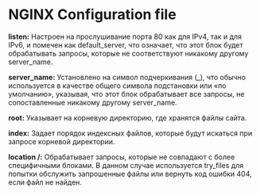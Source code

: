 # NGINX Configuration file

**listen:** Настроен на прослушивание порта 80 как для IPv4, так и для IPv6, и помечен как default_server, что означает, что этот блок будет обрабатывать запросы, которые не соответствуют никакому другому server_name.

**server_name:** Установлено на символ подчеркивания (_), что обычно используется в качестве общего символа подстановки или «по умолчанию», указывая, что этот блок обрабатывает все запросы, не сопоставленные никакому другому server_name.

**root:** Указывает на корневую директорию, где хранятся файлы сайта.

**index:** Задает порядок индексных файлов, которые будут искаться при запросе корневой директории.

**location /:** Обрабатывает запросы, которые не совпадают с более специфичными блоками. В данном случае используется try_files для попытки обслужить запрошенные файлы или вернуть код ошибки 404, если файл не найден.